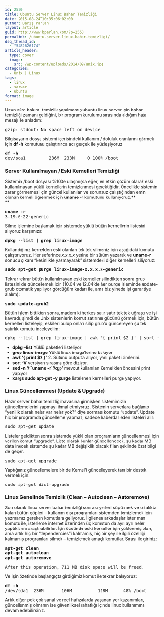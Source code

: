 ```yaml
---
id: 2550
title: Ubuntu Server Linux Bahar Temizliği
date: 2015-08-24T10:35:06+02:00
author: Barış Parlan
layout: article
guid: http://www.bparlan.com/?p=2550
permalink: /ubuntu-server-linux-bahar-temizligi/
dsq_thread_id:
  - "5482626174"
article_header:
  type: cover
  image:
    src: /wp-content/uploads/2014/09/unix.jpg
categories:
  - Unix | Linux
tags:
  - linux
  - server
  - ubuntu
format: image
---
```


Uzun süre bakım -temizlik yapılmamış ubuntu linux server için bahar temizliği zamanı geldiğini, bir program kurulumu sırasında aldığım hata mesajı ile anladım:

<pre>gzip: stdout: No space left on device</pre>

Bilgisayarın dosya sistemi içerisindeki kullanım / doluluk oranlarını görmek için **df -h** komutunu çalıştırınca acı gerçek ile yüzleşiyoruz:

<pre><strong>df -h</strong>
dev/sda1         236M  233M     0 100% /boot</pre>

### Server Kullanılmayan / Eski Kernelleri Temizliği

Sistemin /boot dosyası %100e ulaşmışsa eğer, en etkin çözüm olarak eski kullanılmayan yüklü kernellerin temizlenmesi gerektiğidir. Öncelikle sistemin zarar görmemesi için güncel kullanılan ve sorunsuz çalıştığından emin olunan kerneli öğrenmek için **uname -r** komutunu kullanıyoruz.**  
** 

<pre><strong>uname -r</strong>
3.19.0-22-generic</pre>

Silme işlemine başlamak için sistemde yüklü bütün kernellerin listesini alıyoruz karşımıza:

<pre><strong>dpkg --list | grep linux-image</strong></pre>

Kullandığınız kernelden eski olanları tek tek silmeniz için aşağıdaki komutu çalıştırıyoruz. Her seferince _x.x.x.x_ yerine bir sürüm yazarak ve **uname-r** sonucu çıkanı &#8220;kesinlikle yazmayarak&#8221; sistemdeki diğer kernelleri siliyoruz:

<pre><strong>sudo apt-get purge linux-image-x.x.x.x-generic</strong></pre>

Tekrar tekrar bütün kullanılmayan eski kerneller silindikten sonra grub listesini de güncellemek için (10.04 ve 12.04&#8217;de her purge işleminde update-grub otomatik yapılıyor gördüğüm kadarı ile, ama biz yinede işi garantiye alalım):

<pre><strong>sudo update-grub2</strong></pre>

Bütün işlem bittikten sonra, madem ki herkes satır satır tek tek uğraştı ve işi kavradı, şimdi de Unix sistemlerin komut satırının gücünü görmek için, bütün kernelleri listeleyip, eskileri bulup onları silip grub&#8217;u güncelleyen şu tek satırlık komutu inceleyelim:

<pre>dpkg --list | grep linux-image | awk '{ print $2 }' | sort -V | sed -n '/'`uname -r`'/q;p' | xargs sudo apt-get -y purge</pre>

  * **dpkg &#8211;list** Yüklü paketleri listeliyor
  * **grep linux-image** Yüklü linux image&#8217;lerine bakıyor
  * **awk &#8216;{ print $2 }&#8217;** 2. Sütunu output&#8217;a alıyor, yani paket isimlerini.
  * **sort -V** versiyon sırasına göre diziyor.
  * **sed -n &#8216;/&#8217;\`uname -r\`&#8217;/q;p&#8217;** mevcut kullanılan Kernel&#8217;den öncesini print yapıyor
  * **xargs sudo apt-get -y purge** listelenen kernelleri purge yapıyor.

### Linux Güncellenmesi (Update & Upgrade)

Hazır server bahar temizliği havasına girmişken sistemimizin güncellemelerini yapmayı ihmal etmiyoruz. Sistemin serverlara bağlanıp &#8220;yenilik olarak neler var neler yok?&#8221; diye sorması komutu &#8220;update&#8221;. Update hiç bir programda güncelleme yapmaz, sadece haberdar eden listeleri alır:

<pre>sudo apt-get update</pre>

Listeler geldikten sonra sistemde yüklü olan programların güncellenmesi için verilen komut &#8220;upgrade&#8221;. Liste olarak bunlar güncellenecek, şu kadar MB data inecek sistemde şu kadar MB değişiklik olacak filan şeklinde özet bilgi de geçer.

<pre>sudo apt-get upgrade</pre>

Yaptığımız güncellemelere bir de Kernel&#8217;i güncelleyerek tam bir destek vermek için:

<pre>sudo apt-get dist-upgrade</pre>

### Linux Genelinde Temizlik (Clean &#8211; Autoclean &#8211; Autoremove)

Son olarak linux server bahar temizliği sonrası yerleri süpürmek ve ortalıkta kalan bütün çöpleri &#8211; kullanım dışı programları sistemden temizlemek için yazmamız gereken komutlara geliyoruz. İlgilenen arkadaşlar ister man komutu ile, isterlerse internet üzerinden üç komutun da ayrı ayrı neler yaptıklarını araştırabilirler. İşin özetinde eski kerneller için yüklenmiş olan, ama artık hiç bir &#8220;dependencies&#8221;i kalmamış, hiç bir şey ile ilgili özelliği kalmamış programları silmek &#8211; temizlemek amaçlı komutlar. Sırası ile giriniz:

<pre><strong>apt-get clean</strong>
<strong>apt-get autoclean</strong>
<strong>apt-get autoremove</strong></pre>

<pre>After this operation, 711 MB disk space will be freed.</pre>

Ve işin özetinde başlangıçta girdiğimiz komut ile tekrar bakıyoruz:

<pre><strong>df -h</strong>
/dev/sda1  236M       106M          118M      48% /boot</pre>

Artık diğer pek çok sanal ve reel hafızalarda yaşanan yer kazanımları, güncellenmiş olmanın ise güvenliksel rahatlığı içinde linux kullanımına devam edebilirsiniz.
